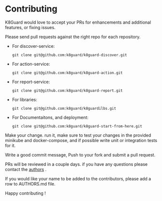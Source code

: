 # Contributing

K8Guard would love to accept your PRs for enhancements and additional features, or fixing issues.

Please send pull requests against the right repo for each repository.


- For discover-service:

	```
	git clone git@github.com:k8guard/k8guard-discover.git
	```

- For action-service:

	```
	git clone git@github.com:k8guard/k8guard-action.git
	```

- For report-service:

	```
	git clone git@github.com:k8guard/k8guard-report.git
	```


- For libraries:

	```
	git clone git@github.com:k8guard/k8guardilbs.git
	```


- For Documentaitons, and deployment:

	```
	git clone git@github.com:k8guard/k8guard-start-from-here.git
	```

Make your change. run it, make sure to test your changes in the provided minikube and docker-compose, and if possible write unit or integration tests for it.

Write a good commit message, Push to your fork and submit a pull request.

PRs will be reviewed in a couple days. if you have any questions please contact the [authors](https://github.com/k8guard/k8guard-start-from-here/blob/master/AUTHORS.md) .


If you would like your name to be added to the contributors, please add a row to AUTHORS.md file.

Happy contributing !

